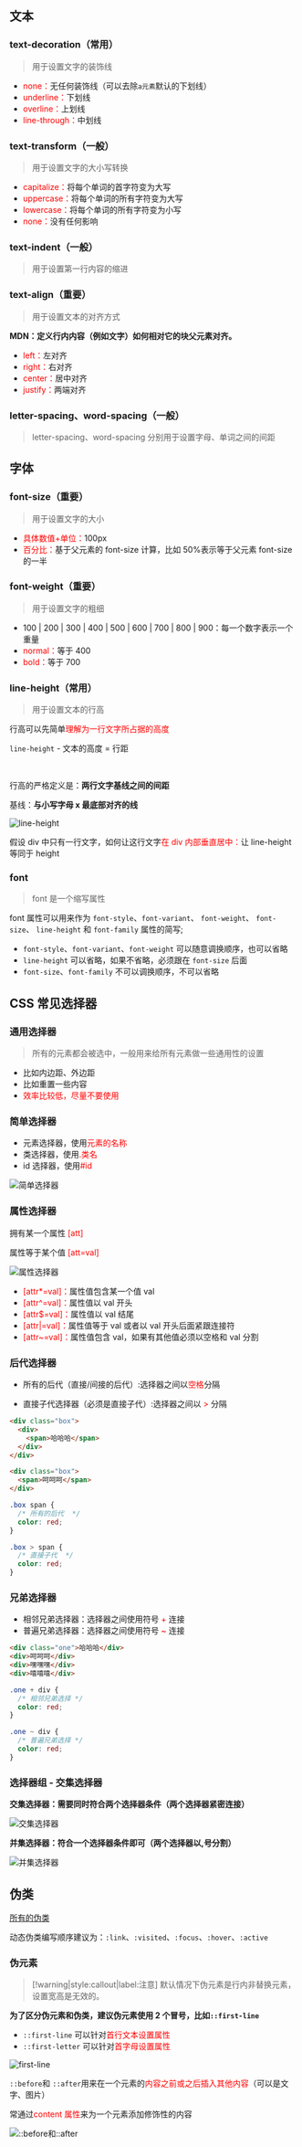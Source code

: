 ## 文本

### text-decoration（常用）

> 用于设置文字的装饰线

- <font color=red>none：</font>无任何装饰线（可以去除`a元素`默认的下划线）
- <font color=red>underline：</font>下划线
- <font color=red>overline：</font>上划线
- <font color=red>line-through：</font>中划线

### text-transform（一般）

> 用于设置文字的大小写转换

- <font color=red>capitalize：</font>将每个单词的首字符变为大写
- <font color=red>uppercase：</font>将每个单词的所有字符变为大写
- <font color=red>lowercase：</font>将每个单词的所有字符变为小写
- <font color=red>none：</font>没有任何影响

### text-indent（一般）

> 用于设置第一行内容的缩进

### text-align（重要）

> 用于设置文本的对齐方式

**MDN：定义行内内容（例如文字）如何相对它的块父元素对齐。**

- <font color=red>left：</font>左对齐
- <font color=red>right：</font>右对齐
- <font color=red>center：</font>居中对齐
- <font color=red>justify：</font>两端对齐

### letter-spacing、word-spacing（一般）

> letter-spacing、word-spacing 分别用于设置字母、单词之间的间距

## 字体

### font-size（重要）

> 用于设置文字的大小

- <font color=red>具体数值+单位：</font>100px
- <font color=red>百分比：</font>基于父元素的 font-size 计算，比如 50%表示等于父元素 font-size 的一半

### font-weight（重要）

> 用于设置文字的粗细

- 100 | 200 | 300 | 400 | 500 | 600 | 700 | 800 | 900：每一个数字表示一个重量
- <font color=red>normal：</font>等于 400
- <font color=red>bold：</font>等于 700

### line-height（常用）

> 用于设置文本的行高

行高可以先简单<font color=red>理解为一行文字所占据的高度</font>

`line-height` - 文本的高度 = 行距

<br/>

行高的严格定义是：**两行文字基线之间的间距**

基线：**与小写字母 x 最底部对齐的线**

![line-height](../../../_media/前端/CSS/line-height.png)

假设 div 中只有一行文字，如何让这行文字<font color=red>在 div 内部垂直居中：</font>让 line-height 等同于 height

### font

> font 是一个缩写属性

font 属性可以用来作为 `font-style`、`font-variant`、 `font-weight`、 `font-size`、 `line-height` 和 `font-family` 属性的简写;

- `font-style`、`font-variant`、`font-weight` 可以随意调换顺序，也可以省略
- `line-height` 可以省略，如果不省略，必须跟在 `font-size` 后面
- `font-size`、`font-family` 不可以调换顺序，不可以省略

## CSS 常见选择器

### 通用选择器

> 所有的元素都会被选中，一般用来给所有元素做一些通用性的设置

- 比如内边距、外边距
- 比如重置一些内容
- <font color=red>效率比较低，尽量不要使用</font>

### 简单选择器

- 元素选择器，使用<font color=red>元素的名称</font>
- 类选择器，使用<font color=red>.类名</font>
- id 选择器，使用<font color=red>#id</font>

![简单选择器](../../../_media/前端/CSS/简单选择器.png)

### 属性选择器

拥有某一个属性 <font color=red>[att]</font>

属性等于某个值 <font color=red>[att=val]</font>

![属性选择器](../../../_media/前端/CSS/属性选择器.png)

- <font color=red>[attr*=val]：</font>属性值包含某一个值 val
- <font color=red>[attr^=val]：</font>属性值以 val 开头
- <font color=red>[attr$=val]：</font>属性值以 val 结尾
- <font color=red>[attr|=val]：</font>属性值等于 val 或者以 val 开头后面紧跟连接符
- <font color=red>[attr~=val]：</font>属性值包含 val，如果有其他值必须以空格和 val 分割

### 后代选择器

- 所有的后代（直接/间接的后代）:选择器之间以<font color=red>空格</font>分隔

- 直接子代选择器（必须是直接子代）:选择器之间以 <font color=red>></font> 分隔

```html
<div class="box">
  <div>
    <span>哈哈哈</span>
  </div>
</div>

<div class="box">
  <span>呵呵呵</span>
</div>
```

```css
.box span {
  /* 所有的后代  */
  color: red;
}

.box > span {
  /* 直接子代  */
  color: red;
}
```

### 兄弟选择器

- 相邻兄弟选择器：选择器之间使用符号 <font color=red>+</font> 连接
- 普遍兄弟选择器：选择器之间使用符号 <font color=red>~</font> 连接

```html
<div class="one">哈哈哈</div>
<div>呵呵呵</div>
<div>嘿嘿嘿</div>
<div>嘻嘻嘻</div>
```

```css
.one + div {
  /* 相邻兄弟选择 */
  color: red;
}

.one ~ div {
  /* 普遍兄弟选择 */
  color: red;
}
```

### 选择器组 - 交集选择器

**交集选择器：需要同时符合两个选择器条件（两个选择器紧密连接）**

![交集选择器](../../../_media/前端/CSS/交集选择器.png)

**并集选择器：符合一个选择器条件即可（两个选择器以,号分割）**

![并集选择器](../../../_media/前端/CSS/并集选择器.png)

## 伪类

[所有的伪类](https://developer.mozilla.org/zh-CN/docs/Web/CSS/Pseudo-classes)

动态伪类编写顺序建议为：`:link`、`:visited`、`:focus`、`:hover`、`:active`

### 伪元素

> [!warning|style:callout|label:注意]
> 默认情况下伪元素是行内非替换元素，设置宽高是无效的。

**为了区分伪元素和伪类，建议伪元素使用 2 个冒号，比如`::first-line`**

- `::first-line` 可以针对<font color=red>首行文本设置属性</font>
- `::first-letter` 可以针对<font color=red>首字母设置属性</font>

![first-line](../../../_media/前端/CSS/first-line.png)

`::before`和 `::after`用来在一个元素的<font color=red>内容之前或之后插入其他内容</font>（可以是文字、图片）

常通过<font color=red>content 属性</font>来为一个元素添加修饰性的内容

![::before和::after](../../../_media/前端/CSS/--before和--after.png)
